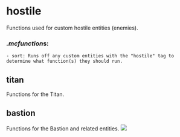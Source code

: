 # hostile
Functions used for custom hostile entities (enemies).

### *.mcfunction*s:
    - sort: Runs off any custom entities with the "hostile" tag to determine what function(s) they should run.

## titan
Functions for the Titan.

## bastion
Functions for the Bastion and related entities.
![](https://camo.githubusercontent.com/396552d7ec0090ac1d347c93600f9d33d33d05fd/68747470733a2f2f6d656469612e67697068792e636f6d2f6d656469612f6c336d5a673245356674466a3962576d492f67697068792e676966)

